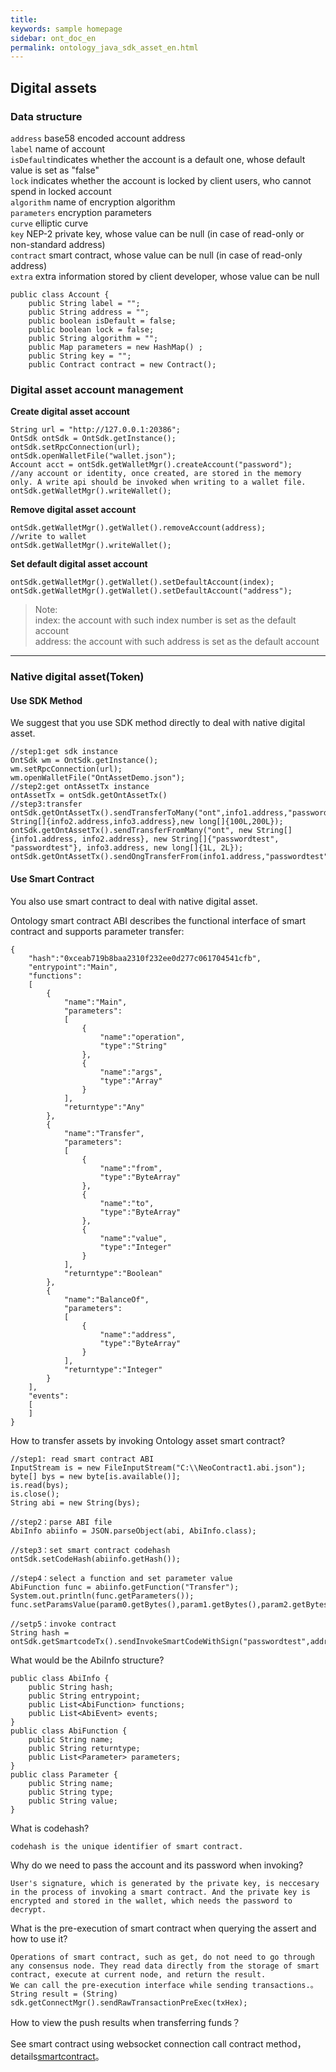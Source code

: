 ```yaml
---
title: 
keywords: sample homepage
sidebar: ont_doc_en
permalink: ontology_java_sdk_asset_en.html
---
```




## Digital assets

### **Data structure**
`address` base58 encoded account address  
`label` name of account  
`isDefault`indicates whether the account is a default one, whose default value is set as "false"  
`lock` indicates whether the account is locked by client users, who cannot spend in locked account  
`algorithm` name of encryption algorithm  
`parameters` encryption parameters  
`curve` elliptic curve  
`key` NEP-2 private key, whose value can be null (in case of read-only or non-standard address)  
`contract` smart contract, whose value can be null (in case of read-only address)  
`extra` extra information stored by client developer, whose value can be null  

```
public class Account {
    public String label = "";
    public String address = "";
    public boolean isDefault = false;
    public boolean lock = false;
    public String algorithm = "";
    public Map parameters = new HashMap() ;
    public String key = "";
    public Contract contract = new Contract();

```
### **Digital asset account management**

**Create digital asset account**

```
String url = "http://127.0.0.1:20386";
OntSdk ontSdk = OntSdk.getInstance();
ontSdk.setRpcConnection(url);
ontSdk.openWalletFile("wallet.json");
Account acct = ontSdk.getWalletMgr().createAccount("password");
//any account or identity, once created, are stored in the memory only. A write api should be invoked when writing to a wallet file.
ontSdk.getWalletMgr().writeWallet();
```

**Remove digital asset account**

```
ontSdk.getWalletMgr().getWallet().removeAccount(address);
//write to wallet 
ontSdk.getWalletMgr().writeWallet();
```

**Set default digital asset account**

```
ontSdk.getWalletMgr().getWallet().setDefaultAccount(index);
ontSdk.getWalletMgr().getWallet().setDefaultAccount("address");
```
> Note:  
> index: the account with such index number is set as the default account  
> address: the account with such address is set as the default account
----

### Native digital asset(Token) 

#### Use SDK Method

We suggest that you use SDK method directly to deal with native digital asset.

```
//step1:get sdk instance
OntSdk wm = OntSdk.getInstance();
wm.setRpcConnection(url);
wm.openWalletFile("OntAssetDemo.json");
//step2:get ontAssetTx instance
ontAssetTx = ontSdk.getOntAssetTx()
//step3:transfer 
ontSdk.getOntAssetTx().sendTransferToMany("ont",info1.address,"passwordtest",new String[]{info2.address,info3.address},new long[]{100L,200L});
ontSdk.getOntAssetTx().sendTransferFromMany("ont", new String[]{info1.address, info2.address}, new String[]{"passwordtest", "passwordtest"}, info3.address, new long[]{1L, 2L});
ontSdk.getOntAssetTx().sendOngTransferFrom(info1.address,"passwordtest",info2.address,100);
```

#### Use Smart Contract

You also use smart contract to deal with  native digital asset.

Ontology smart contract ABI describes the functional interface of smart contract and supports parameter transfer:

```
{
    "hash":"0xceab719b8baa2310f232ee0d277c061704541cfb",
    "entrypoint":"Main",
    "functions":
    [
        {
            "name":"Main",
            "parameters":
            [
                {
                    "name":"operation",
                    "type":"String"
                },
                {
                    "name":"args",
                    "type":"Array"
                }
            ],
            "returntype":"Any"
        },
        {
            "name":"Transfer",
            "parameters":
            [
                {
                    "name":"from",
                    "type":"ByteArray"
                },
                {
                    "name":"to",
                    "type":"ByteArray"
                },
                {
                    "name":"value",
                    "type":"Integer"
                }
            ],
            "returntype":"Boolean"
        },
        {
            "name":"BalanceOf",
            "parameters":
            [
                {
                    "name":"address",
                    "type":"ByteArray"
                }
            ],
            "returntype":"Integer"
        }
    ],
    "events":
    [
    ]
}
```

How to transfer assets by invoking Ontology asset smart contract?

```
//step1: read smart contract ABI
InputStream is = new FileInputStream("C:\\NeoContract1.abi.json");
byte[] bys = new byte[is.available()];
is.read(bys);
is.close();
String abi = new String(bys);

//step2：parse ABI file
AbiInfo abiinfo = JSON.parseObject(abi, AbiInfo.class);

//step3：set smart contract codehash
ontSdk.setCodeHash(abiinfo.getHash());

//step4：select a function and set parameter value
AbiFunction func = abiinfo.getFunction("Transfer");
System.out.println(func.getParameters());
func.setParamsValue(param0.getBytes(),param1.getBytes(),param2.getBytes());

//setp5：invoke contract
String hash = ontSdk.getSmartcodeTx().sendInvokeSmartCodeWithSign("passwordtest",addr,func);
```

What would be the AbiInfo structure?

```
public class AbiInfo {
    public String hash;
    public String entrypoint;
    public List<AbiFunction> functions;
    public List<AbiEvent> events;
}
public class AbiFunction {
    public String name;
    public String returntype;
    public List<Parameter> parameters;
}
public class Parameter {
    public String name;
    public String type;
    public String value;
}
```

What is codehash?

```
codehash is the unique identifier of smart contract.
```


Why do we need to pass the account and its password when invoking?

```
User's signature, which is generated by the private key, is neccesary in the process of invoking a smart contract. And the private key is encrypted and stored in the wallet, which needs the password to decrypt.
```

What is the pre-execution of smart contract when querying the assert and how to use it?

```
Operations of smart contract, such as get, do not need to go through any consensus node. They read data directly from the storage of smart contract, execute at current node, and return the result. 
We can call the pre-execution interface while sending transactions.。
String result = (String) sdk.getConnectMgr().sendRawTransactionPreExec(txHex);
```

How to view the push results when transferring funds？


See smart contract using websocket connection call contract method，details[smartcontract](smartcontract.md)。